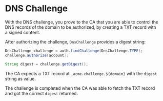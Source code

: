 # DNS Challenge

With the DNS challenge, you prove to the CA that you are able to control the DNS records of the domain to be authorized, by creating a TXT record with a signed content.

After authorizing the challenge, `DnsChallenge` provides a digest string:

```java
DnsChallenge challenge = auth.findChallenge(DnsChallenge.TYPE);
challenge.authorize(account);

String digest = challenge.getDigest();
```

The CA expects a TXT record at `_acme-challenge.${domain}` with the `digest` string as value.

The challenge is completed when the CA was able to fetch the TXT record and got the correct `digest` returned.

